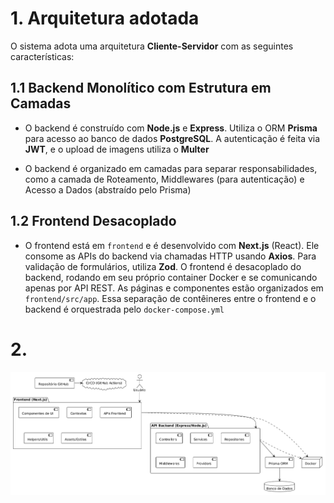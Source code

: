 # 1. Arquitetura adotada

O sistema adota uma arquitetura **Cliente-Servidor** com as seguintes características:  

## 1.1 Backend Monolítico com Estrutura em Camadas

- O backend é construído com **Node.js** e **Express**. Utiliza o ORM **Prisma** para acesso ao banco de dados **PostgreSQL**. A autenticação é feita via **JWT**, e o upload de imagens utiliza o **Multer** 

- O backend é organizado em camadas para separar responsabilidades, como a camada de Roteamento, Middlewares (para autenticação) e Acesso a Dados (abstraído pelo Prisma)

## 1.2 Frontend Desacoplado

- O frontend está em `frontend` e é desenvolvido com **Next.js** (React). Ele consome as APIs do backend via chamadas HTTP usando **Axios**. Para validação de formulários, utiliza **Zod**. O frontend é desacoplado do backend, rodando em seu próprio container Docker e se comunicando apenas por API REST. As páginas e componentes estão organizados em `frontend/src/app`.
Essa separação de contêineres entre o frontend e o backend é orquestrada pelo `docker-compose.yml`

# 2.
![diagrama](image.png)
